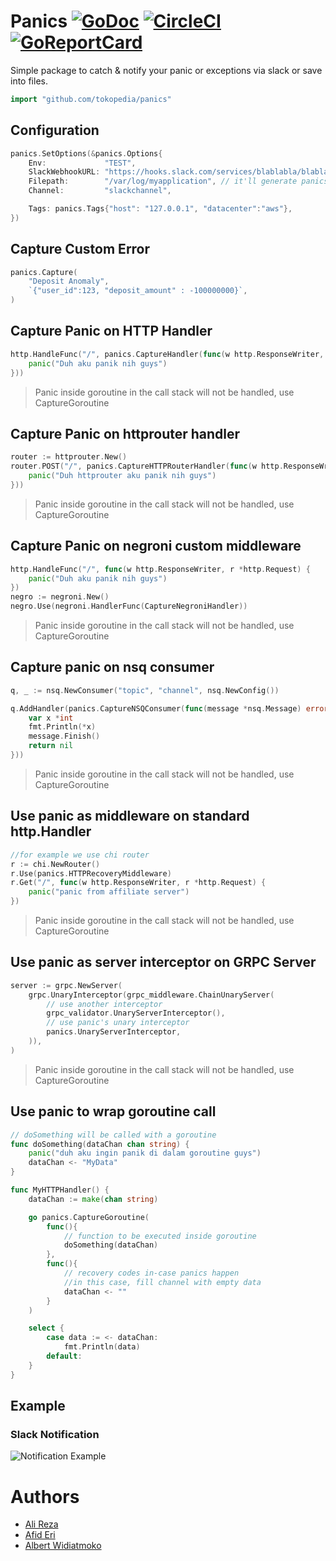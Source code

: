 # Panics [![GoDoc](http://img.shields.io/badge/go-documentation-blue.svg?style=flat-square)](http://godoc.org/github.com/alileza/panics) [![CircleCI](https://circleci.com/gh/alileza/panics/tree/master.png?style=shield)](https://circleci.com/gh/alileza/panics/tree/master) [![GoReportCard](https://goreportcard.com/badge/github.com/alileza/panics)](https://goreportcard.com/report/github.com/alileza/panics)
Simple package to catch & notify your panic or exceptions via slack or save into files.

```go
import "github.com/tokopedia/panics"
```

## Configuration
```go
panics.SetOptions(&panics.Options{
	Env:             "TEST",
	SlackWebhookURL: "https://hooks.slack.com/services/blablabla/blablabla/blabla",
	Filepath:        "/var/log/myapplication", // it'll generate panics.log
	Channel:         "slackchannel",

	Tags: panics.Tags{"host": "127.0.0.1", "datacenter":"aws"},
})
```

## Capture Custom Error
```go
panics.Capture(
    "Deposit Anomaly",
    `{"user_id":123, "deposit_amount" : -100000000}`,
)
```

## Capture Panic on HTTP Handler
```go
http.HandleFunc("/", panics.CaptureHandler(func(w http.ResponseWriter, r *http.Request) {
	panic("Duh aku panik nih guys")
}))
```
> Panic inside goroutine in the call stack will not be handled, use CaptureGoroutine

## Capture Panic on httprouter handler
```go
router := httprouter.New()
router.POST("/", panics.CaptureHTTPRouterHandler(func(w http.ResponseWriter, r *http.Request, _ httprouter.Params) {
    panic("Duh httprouter aku panik nih guys")
}))
```
> Panic inside goroutine in the call stack will not be handled, use CaptureGoroutine

## Capture Panic on negroni custom middleware
```go
http.HandleFunc("/", func(w http.ResponseWriter, r *http.Request) {
	panic("Duh aku panik nih guys")
})
negro := negroni.New()
negro.Use(negroni.HandlerFunc(CaptureNegroniHandler))
```
> Panic inside goroutine in the call stack will not be handled, use CaptureGoroutine

## Capture panic on nsq consumer
```go
q, _ := nsq.NewConsumer("topic", "channel", nsq.NewConfig())

q.AddHandler(panics.CaptureNSQConsumer(func(message *nsq.Message) error {
	var x *int
	fmt.Println(*x)
	message.Finish()
	return nil
}))
```
> Panic inside goroutine in the call stack will not be handled, use CaptureGoroutine

## Use panic as middleware on standard http.Handler
```go
//for example we use chi router
r := chi.NewRouter()
r.Use(panics.HTTPRecoveryMiddleware)
r.Get("/", func(w http.ResponseWriter, r *http.Request) {
	panic("panic from affiliate server")
})
```
> Panic inside goroutine in the call stack will not be handled, use CaptureGoroutine

## Use panic as server interceptor on GRPC Server
```go
server := grpc.NewServer(
	grpc.UnaryInterceptor(grpc_middleware.ChainUnaryServer(
		// use another interceptor
		grpc_validator.UnaryServerInterceptor(),
		// use panic's unary interceptor
		panics.UnaryServerInterceptor,
	)),
)
```
> Panic inside goroutine in the call stack will not be handled, use CaptureGoroutine

## Use panic to wrap goroutine call
```go
// doSomething will be called with a goroutine
func doSomething(dataChan chan string) {
	panic("duh aku ingin panik di dalam goroutine guys")
	dataChan <- "MyData"
}

func MyHTTPHandler() {
	dataChan := make(chan string)

	go panics.CaptureGoroutine(
		func(){
			// function to be executed inside goroutine
			doSomething(dataChan)
		},
		func(){
			// recovery codes in-case panics happen
			//in this case, fill channel with empty data
			dataChan <- ""
		}
	)

	select {
		case data := <- dataChan:
			fmt.Println(data)
		default:
	}
}
```

## Example
### Slack Notification
![Notification Example](https://monosnap.com/file/Pjkw1uxjV8p0GnjevDwhHesUnTC2Ru.png)

# Authors

* [Ali Reza](mailto:https://github.com/alileza)
* [Afid Eri](mailto:afid.eri@gmail.com)
* [Albert Widiatmoko](https://github.com/albert-widi)
